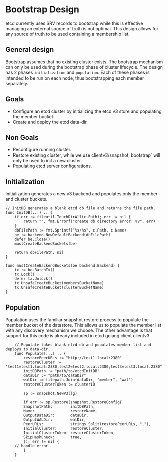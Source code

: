 # Bootstrap Design

etcd currently uses SRV records to bootstrap while this is effective managing an external source of truth is not optimal. This design allows for any source of truth to be used containing a membership list.

## General design

Bootstrap assumes that no existing cluster exists. The bootstrap mechanism can only be used during the bootstrap phase of cluster lifecycle. The design has 2 phases `initialization` and `population`. Each of these phases is intended to be run on each node, thus bootstrapping each member separately.

## Goals

- Configure an etcd cluster by initializing the etcd v3 store and populating the member bucket.
- Create and deploy the etcd data-dir.

## Non Goals

- Reconfigure running cluster.
- Restore existing cluster, while we use clientv3/snapshot, bootstrap` will only be used to init a new cluster.
- Populating etcd server configurations.

## Initialization

Initialization generates a new v3 backend and populates only the member and cluster buckets.

```golang
// InitDB generates a blank etcd db file and returns the file path.
func InitDB(...) .. {
	if err := fileutil.TouchDirAll(c.Path); err != nil {
		return "", fmt.Errorf("create db directory error: %v", err)
	}
	dbFilePath := fmt.Sprintf("%s/%s", c.Path, c.Name)
	be := backend.NewDefaultBackend(dbFilePath)
	defer be.Close()
	mustCreateBackendBuckets(be)

	return dbFilePath, nil
}

func mustCreateBackendBuckets(be backend.Backend) {
	tx := be.BatchTx()
	tx.Lock()
	defer tx.Unlock()
	tx.UnsafeCreateBucket(membersBucketName)
	tx.UnsafeCreateBucket(clusterBucketName)
}
```

## Population

Population uses the familiar snapshot restore process to populate the member bucket of the datastore.
This allows us to populate the member list with any discovery mechanism we choose. The other advantage is that
support for this code is already included in etcd golang client clientv3.

```golang
    // Populate takes blank etcd db and populates member list and deploys to data-dir.
    func Populate(...) .. {
        restorePeerURLs := "http://test1.local:2380"
        restoreCluster := "test1=test1.local:2380,test2=test2.local:2380,test3=test3.local:2380"
        initDBPath := "path/to/etcdInitDB"
        dataDir := "path/to/dataDir"
        walDir := filepath.Join(dataDir, "member", "wal")
        restoreClusterToken := clusterID

        sp := snapshot.NewV3(lg)

        if err := sp.Restore(snapshot.RestoreConfig{
	    SnapshotPath:        initDBPath,
	    Name:                restoreName,
	    OutputDataDir:       dataDir,
	    OutputWALDir:        walDir,
	    PeerURLs:            strings.Split(restorePeerURLs, ","),
	    InitialCluster:      restoreCluster,
	    InitialClusterToken: restoreClusterToken,
	    SkipHashCheck:       true,
        }); err != nil {
	// handle error
        }
    }
```
